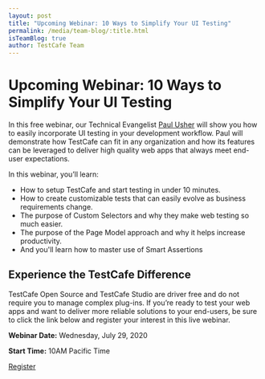 ```yaml
---
layout: post
title: "Upcoming Webinar: 10 Ways to Simplify Your UI Testing"
permalink: /media/team-blog/:title.html
isTeamBlog: true
author: TestCafe Team
---
```

# Upcoming Webinar: 10 Ways to Simplify Your UI Testing

In this free webinar, our Technical Evangelist [Paul Usher](https://twitter.com/paul__usher) will show you how to easily incorporate UI testing in your development workflow. Paul will demonstrate how TestCafe can fit in any organization and how its features can be leveraged to deliver high quality web apps that always meet end-user expectations.

<!--more-->

In this webinar, you’ll learn:

- How to setup TestCafe and start testing in under 10 minutes.
- How to create customizable tests that can easily evolve as business requirements change.
- The purpose of Custom Selectors and why they make web testing so much easier.
- The purpose of the Page Model approach and why it helps increase productivity.
- And you'll learn how to master use of Smart Assertions

## Experience the TestCafe Difference

TestCafe Open Source and TestCafe Studio are driver free and do not require you to manage complex plug-ins. If you’re ready to test your web apps and want to deliver more reliable solutions to your end-users, be sure to click the link below and register your interest in this live webinar.

**Webinar Date:** Wednesday, July 29, 2020

**Start Time:** 10AM Pacific Time

[Register](https://dxpr.es/10_ways_to_simplify_ui_testing)
